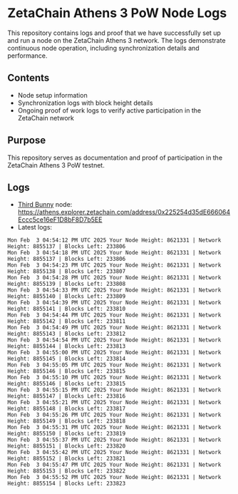 # ZetaChain Athens 3 PoW Node Logs
This repository contains logs and proof that we have successfully set up and run a node on the ZetaChain Athens 3 network. The logs demonstrate continuous node operation, including synchronization details and performance.

## Contents
- Node setup information
- Synchronization logs with block height details
- Ongoing proof of work logs to verify active participation in the ZetaChain network

## Purpose
This repository serves as documentation and proof of participation in the ZetaChain Athens 3 PoW testnet.

## Logs

- [Third Bunny](https://thirdbunny.xyz/) node: https://athens.explorer.zetachain.com/address/0x225254d35dE666064Eccc5ce16eF1D8bF8D7b5EE
- Latest logs:
```
Mon Feb  3 04:54:12 PM UTC 2025 Your Node Height: 8621331 | Network Height: 8855137 | Blocks Left: 233806
Mon Feb  3 04:54:18 PM UTC 2025 Your Node Height: 8621331 | Network Height: 8855137 | Blocks Left: 233806
Mon Feb  3 04:54:23 PM UTC 2025 Your Node Height: 8621331 | Network Height: 8855138 | Blocks Left: 233807
Mon Feb  3 04:54:28 PM UTC 2025 Your Node Height: 8621331 | Network Height: 8855139 | Blocks Left: 233808
Mon Feb  3 04:54:33 PM UTC 2025 Your Node Height: 8621331 | Network Height: 8855140 | Blocks Left: 233809
Mon Feb  3 04:54:39 PM UTC 2025 Your Node Height: 8621331 | Network Height: 8855141 | Blocks Left: 233810
Mon Feb  3 04:54:44 PM UTC 2025 Your Node Height: 8621331 | Network Height: 8855142 | Blocks Left: 233811
Mon Feb  3 04:54:49 PM UTC 2025 Your Node Height: 8621331 | Network Height: 8855143 | Blocks Left: 233812
Mon Feb  3 04:54:54 PM UTC 2025 Your Node Height: 8621331 | Network Height: 8855144 | Blocks Left: 233813
Mon Feb  3 04:55:00 PM UTC 2025 Your Node Height: 8621331 | Network Height: 8855145 | Blocks Left: 233814
Mon Feb  3 04:55:05 PM UTC 2025 Your Node Height: 8621331 | Network Height: 8855146 | Blocks Left: 233815
Mon Feb  3 04:55:10 PM UTC 2025 Your Node Height: 8621331 | Network Height: 8855146 | Blocks Left: 233815
Mon Feb  3 04:55:15 PM UTC 2025 Your Node Height: 8621331 | Network Height: 8855147 | Blocks Left: 233816
Mon Feb  3 04:55:21 PM UTC 2025 Your Node Height: 8621331 | Network Height: 8855148 | Blocks Left: 233817
Mon Feb  3 04:55:26 PM UTC 2025 Your Node Height: 8621331 | Network Height: 8855149 | Blocks Left: 233818
Mon Feb  3 04:55:31 PM UTC 2025 Your Node Height: 8621331 | Network Height: 8855150 | Blocks Left: 233819
Mon Feb  3 04:55:37 PM UTC 2025 Your Node Height: 8621331 | Network Height: 8855151 | Blocks Left: 233820
Mon Feb  3 04:55:42 PM UTC 2025 Your Node Height: 8621331 | Network Height: 8855152 | Blocks Left: 233821
Mon Feb  3 04:55:47 PM UTC 2025 Your Node Height: 8621331 | Network Height: 8855153 | Blocks Left: 233822
Mon Feb  3 04:55:52 PM UTC 2025 Your Node Height: 8621331 | Network Height: 8855154 | Blocks Left: 233823
```
